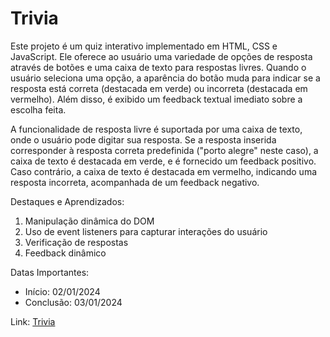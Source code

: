 <h1>Trivia</h1>
Este projeto é um quiz interativo implementado em HTML, CSS e JavaScript. Ele oferece ao usuário uma variedade de opções de resposta através de botões e uma caixa de texto para respostas livres. Quando o usuário seleciona uma opção, a aparência do botão muda para indicar se a resposta está correta (destacada em verde) ou incorreta (destacada em vermelho). Além disso, é exibido um feedback textual imediato sobre a escolha feita.

A funcionalidade de resposta livre é suportada por uma caixa de texto, onde o usuário pode digitar sua resposta. Se a resposta inserida corresponder à resposta correta predefinida ("porto alegre" neste caso), a caixa de texto é destacada em verde, e é fornecido um feedback positivo. Caso contrário, a caixa de texto é destacada em vermelho, indicando uma resposta incorreta, acompanhada de um feedback negativo.

Destaques e Aprendizados: <br>
<ol>
<li>Manipulação dinâmica do DOM</li>
<li>Uso de event listeners para capturar interações do usuário</li>
<li>Verificação de respostas</li>
<li>Feedback dinâmico</li>
</ol>

Datas Importantes: 
<ul>
  <li>Início: 02/01/2024</li>
  <li>Conclusão: 03/01/2024</li>
</ul>

Link: <a href="https://caiorossi00.github.io/Trivia/">Trivia</a>

